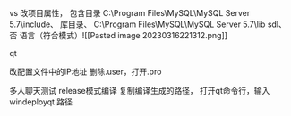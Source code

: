 vs
改项目属性，
包含目录  C:\Program Files\MySQL\MySQL Server 5.7\include、
库目录、 C:\Program Files\MySQL\MySQL Server 5.7\lib
sdl、否
语言（符合模式）![[Pasted image 20230316221312.png]]

qt

改配置文件中的IP地址
删除.user，打开.pro

多人聊天测试
release模式编译
复制编译生成的路径，
打开qt命令行，输入windeployqt 路径